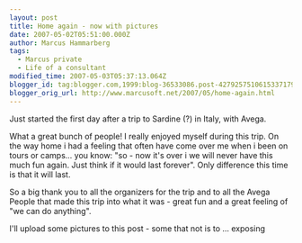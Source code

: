 ```yaml
---
layout: post
title: Home again - now with pictures
date: 2007-05-02T05:51:00.000Z
author: Marcus Hammarberg
tags:
  - Marcus private
  - Life of a consultant
modified_time: 2007-05-03T05:37:13.064Z
blogger_id: tag:blogger.com,1999:blog-36533086.post-4279257510615337179
blogger_orig_url: http://www.marcusoft.net/2007/05/home-again.html
---
```


Just started the first day after a trip to Sardine (?) in Italy, with Avega.

What a great bunch of people! I really enjoyed myself during this trip. On the way home i had a feeling that often have come over me when i been on tours or camps... you know: "so - now it's over i we will never have this much fun again. Just think if it would last forever". Only difference this time is that it will last.

So a big thank you to all the organizers for the trip and to all the Avega People that made this trip into what it was - great fun and a great feeling of "we can do anything".

I'll upload some pictures to this post - some that not is to ... exposing
